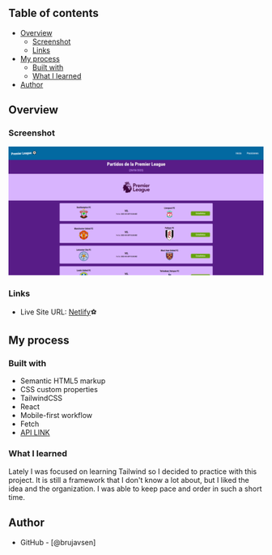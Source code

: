 ## Table of contents

- [Overview](#overview)
  - [Screenshot](#screenshot)
  - [Links](#links)
- [My process](#my-process)
  - [Built with](#built-with)
  - [What I learned](#what-i-learned)
- [Author](#author)

## Overview

### Screenshot

![](public/screenshot.png)

### Links

- Live Site URL: [Netlify](https://footballdata-bybruse.netlify.app/)⚽

## My process

### Built with

- Semantic HTML5 markup
- CSS custom properties
- TailwindCSS
- React
- Mobile-first workflow
- Fetch
- [API LINK](https://www.football-data.org/)

### What I learned

Lately I was focused on learning Tailwind so I decided to practice with this project. It is still a framework that I don't know a lot about, but I liked the idea and the organization. I was able to keep pace and order in such a short time.


## Author

- GitHub - [@brujavsen]
